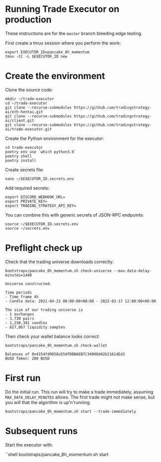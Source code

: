 # Running Trade Executor on production 

These instructions are for the `master` branch bleeding edge testing.

First create a tmux session where you perform the work:

```shell
export EXECUTOR_ID=pancake_8h_momentum
tmux -CC -L $EXECUTOR_ID new    
```

# Create the environment

Clone the source code:

```shell
mkdir ~/trade-executor
cd ~/trade-executor
git clone --recurse-submodules https://github.com/tradingstrategy-ai/eth-hentai.git 
git clone --recurse-submodules https://github.com/tradingstrategy-ai/client.git 
git clone --recurse-submodules https://github.com/tradingstrategy-ai/trade-executor.git 
```

Create the Python environment for the executor:

```shell
cd trade-executor
poetry env use `which python3.9`
poetry shell
poetry install        
```

Create secrets file:

```shell
nano ~/$EXECUTOR_ID.secrets.env
```

Add required secrets:

```shell
export DISCORD_WEBHOOK_URL=
export PRIVATE_KEY=
export TRADING_STRATEGY_API_KEY=
```

You can combine this with generic secrets of JSON-RPC endpoints:

```shell
source ~/$EXECUTOR_ID.secrets.env
source ~/secrets.env
```

# Preflight check up

Check that the trading universe downloads correctly:

```shell
bootstraps/pancake_8h_momentum.sh check-universe --max-data-delay-minutes=1440   
```

```
Universe constructed.                    

Time periods
- Time frame 4h
- Candle data: 2021-04-23 08:00:00+00:00 - 2022-03-17 12:00:00+00:00

The size of our trading universe is
- 1 exchanges
- 3,730 pairs
- 1,230,381 candles
- 827,067 liquidity samples       
```


Then check your wallet balance looks correct:

```shell
bootstraps/pancake_8h_momentum.sh check-wallet
```

```
Balances of 0x4154fd0058a55dfDBBAEB7C340d8d42b21614Ed2
BUSD Token: 200 BUSD
```

# First run

Do the initial run. This run will try to make a trade immediately, assuming `MAX_DATA_DELAY_MINUTES` allows.
The first trade might not make sense, but you will that the algorithm is up'n'running.

```shell
bootstraps/pancake_8h_momentum.sh start --trade-immediately
```

# Subsequent runs

Start the executor with:

``shell
bootstraps/pancake_8h_momentum.sh start 
```

